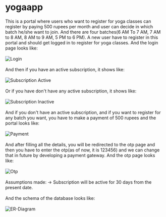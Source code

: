# yogaapp
This is a portal where users who want to register for yoga classes can register by paying 500 rupees per month and 
user can decide in which batch he/she want to join. And there are four batches(6 AM To 7 AM, 7 AM to 8 AM, 8 AM to 9 AM, 5 PM to 6 PM).
A new user have to register in this portal and should get logged in to register for yoga classes. And the login page looks like:
<br><br>
![Login](https://user-images.githubusercontent.com/71368415/207092332-4daf481c-3e5b-459d-b0ab-766df388834b.png)
<br><br>
And then if you have an active subscription, it shows like:
<br><br>
![Subscription Active](https://user-images.githubusercontent.com/71368415/207094431-596a7f56-7819-4866-9148-0e0068091045.png)
<br><br>
Or if you have don't have any active subscription, it shows like:
<br><br>
![Subscription Inactive](https://user-images.githubusercontent.com/71368415/207094610-338f30fb-b688-4299-bdcc-547bf3089662.png)
<br><br>
And if you don't have an active subscription, and if you want to register for any batch you want, you have to make a payment of 500 rupees and 
the portal looks like:
<br><br>
![Payment](https://user-images.githubusercontent.com/71368415/207095014-5e142049-cb9f-4000-805f-a7e0de5a22a9.png)
<br><br>
And after filling all the details, you will be redirected to the otp page and then you have to enter the otp(as of now, it is 123456) and we can change that in future by developing a payment gateway. And the otp page looks like:
<br><br>
![Otp](https://user-images.githubusercontent.com/71368415/207095738-184464a0-27f4-4d53-93a8-518ea7080a1a.png)
<br><br>
Assumptions made:
-> Subscription will be active for 30 days from the present date.
<br><br>
And the schema of the database looks like:
<br><br>
![ER-Diagram](https://user-images.githubusercontent.com/71368415/207096875-a187f9a6-45ae-4cb5-9a4c-f5a45f4b12f4.png)
